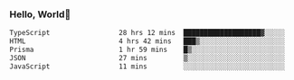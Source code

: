 
### Hello, World🐤

<!--START_SECTION:waka-->

```txt
TypeScript                 28 hrs 12 mins  ███████████████████▓░░░░░   78.66 %
HTML                       4 hrs 42 mins   ███▒░░░░░░░░░░░░░░░░░░░░░   13.13 %
Prisma                     1 hr 59 mins    █▒░░░░░░░░░░░░░░░░░░░░░░░   05.58 %
JSON                       27 mins         ▒░░░░░░░░░░░░░░░░░░░░░░░░   01.28 %
JavaScript                 11 mins         ░░░░░░░░░░░░░░░░░░░░░░░░░   00.55 %
```

<!--END_SECTION:waka-->
